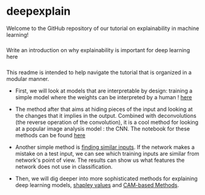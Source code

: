 # deepexplain

Welcome to the GitHub repository of our tutorial on explainability in machine learning!

#####
Write an introduction on why explainability is important for deep learning here
#####

This readme is intended to help navigate the tutorial that is organized in a modular manner.



+ First, we will look at models that are interpretable by design: training a simple model where the weights can be interpreted by a human ! [here](02_model_weights_and_integrated_gradients.ipynb)

+ The method after that aims at hiding pieces of the input and looking at the changes that it implies in the output. Combined with deconvolutions (the reverse operation of the convolution), it is a cool method for looking at a popular image analysis model : the CNN. The notebook for these methods can be found [here](./03_occlusion_deconv.ipynb)

+ Another simple method is [finding similar inputs](./06_similar_inputs.ipynb). If the network makes a mistake on a test input, we can see which training inputs are similar from network's point of view. The results can show us what features the network does not use in classification.  

+ Then, we will dig deeper into more sophisticated methods for explaining deep learning models, [shapley values](./04_shapley_values.ipynb) and [CAM-based Methods](05_CAM_based_Methods.ipynb).
